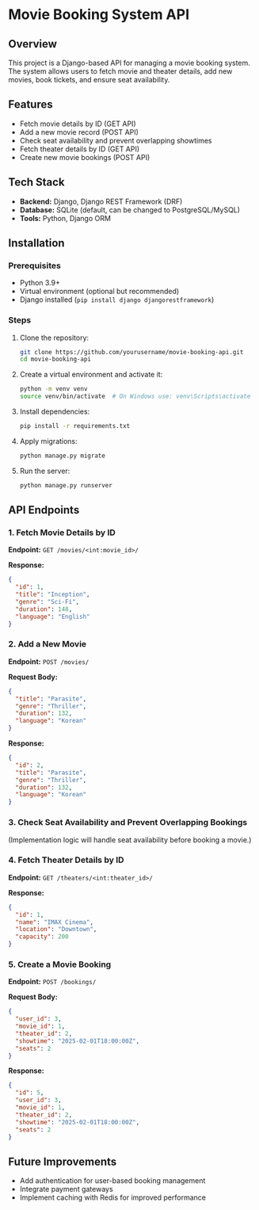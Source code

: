 # Movie Booking System API

## Overview
This project is a Django-based API for managing a movie booking system. The system allows users to fetch movie and theater details, add new movies, book tickets, and ensure seat availability.

## Features
- Fetch movie details by ID (GET API)
- Add a new movie record (POST API)
- Check seat availability and prevent overlapping showtimes
- Fetch theater details by ID (GET API)
- Create new movie bookings (POST API)

## Tech Stack
- **Backend:** Django, Django REST Framework (DRF)
- **Database:** SQLite (default, can be changed to PostgreSQL/MySQL)
- **Tools:** Python, Django ORM

## Installation
### Prerequisites
- Python 3.9+
- Virtual environment (optional but recommended)
- Django installed (`pip install django djangorestframework`)

### Steps
1. Clone the repository:
   ```sh
   git clone https://github.com/yourusername/movie-booking-api.git
   cd movie-booking-api
   ```
2. Create a virtual environment and activate it:
   ```sh
   python -m venv venv
   source venv/bin/activate  # On Windows use: venv\Scripts\activate
   ```
3. Install dependencies:
   ```sh
   pip install -r requirements.txt
   ```
4. Apply migrations:
   ```sh
   python manage.py migrate
   ```
5. Run the server:
   ```sh
   python manage.py runserver
   ```

## API Endpoints
### 1. Fetch Movie Details by ID
**Endpoint:** `GET /movies/<int:movie_id>/`

**Response:**
```json
{
  "id": 1,
  "title": "Inception",
  "genre": "Sci-Fi",
  "duration": 148,
  "language": "English"
}
```

### 2. Add a New Movie
**Endpoint:** `POST /movies/`

**Request Body:**
```json
{
  "title": "Parasite",
  "genre": "Thriller",
  "duration": 132,
  "language": "Korean"
}
```

**Response:**
```json
{
  "id": 2,
  "title": "Parasite",
  "genre": "Thriller",
  "duration": 132,
  "language": "Korean"
}
```

### 3. Check Seat Availability and Prevent Overlapping Bookings
(Implementation logic will handle seat availability before booking a movie.)

### 4. Fetch Theater Details by ID
**Endpoint:** `GET /theaters/<int:theater_id>/`

**Response:**
```json
{
  "id": 1,
  "name": "IMAX Cinema",
  "location": "Downtown",
  "capacity": 200
}
```

### 5. Create a Movie Booking
**Endpoint:** `POST /bookings/`

**Request Body:**
```json
{
  "user_id": 3,
  "movie_id": 1,
  "theater_id": 2,
  "showtime": "2025-02-01T18:00:00Z",
  "seats": 2
}
```

**Response:**
```json
{
  "id": 5,
  "user_id": 3,
  "movie_id": 1,
  "theater_id": 2,
  "showtime": "2025-02-01T18:00:00Z",
  "seats": 2
}
```


## Future Improvements
- Add authentication for user-based booking management
- Integrate payment gateways
- Implement caching with Redis for improved performance

